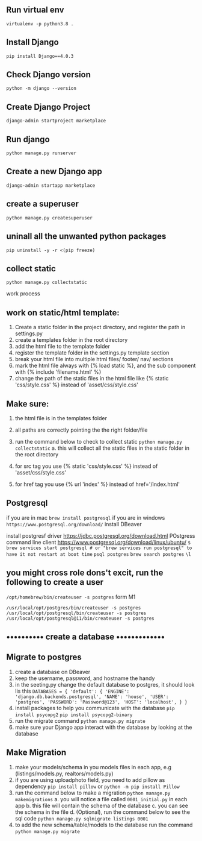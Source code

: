 ## Run virtual env
`virtualenv -p python3.8 .`
## Install Django
`pip install Django==4.0.3`
## Check Django version
 `python -m django --version`
## Create Django Project
 `django-admin startproject marketplace`
## Run django 
`python manage.py runserver`
## Create a new Django app
`django-admin startapp marketplace`
## create a superuser
`python manage.py createsuperuser` 
## uninall all the unwanted python packages 
`pip uninstall -y -r <(pip freeze)`
## collect static
`python manage.py collectstatic`






work process
## work on static/html template:
1. Create a static folder in the project directory, and register the path in settings.py 
2. create a templates folder in the root directory
3. add the html file to the template folder
4. register the template folder in the settings.py template section 
5. break your html file into multiple html files/ footer/ nav/ sections
6. mark the html file always with {% load static %}, and the sub component with {% include 'filename.html' %} 
7. change the path of the static files in the html file like {% static 'css/style.css' %} instead of 'asset/css/style.css'
## Make sure:
1. the html file is in the templates folder
2. all paths are correctly pointing the  the right folder/file
3. run the command below to check to collect static
`python manage.py collectstatic`
 a. this will collect all the static files in the static folder in the root directory

4. for src tag you use {% static 'css/style.css' %} instead of 'asset/css/style.css'
5. for href tag you use {% url 'index' %} instead of href='/index.html'

## Postgresql
if you are in mac
`brew install postgresql`
if you are in windows
`https://www.postgresql.org/download/`
install DBeaver

install postgresf driver
https://jdbc.postgresql.org/download.html
POstgress command line client
https://www.postgresql.org/download/linux/ubuntu/
`$ brew services start postgresql # or "brew services run postgresql" to have it not restart at boot time`
`psql postgres`
`brew search postgres`
`\l`
## you might cross role dons't excit, run the following to create a user
`/opt/homebrew/bin/createuser -s postgres` form M1

`/usr/local/opt/postgres/bin/createuser -s postgres`
`/usr/local/opt/postgresql/bin/createuser -s postgres`
`/usr/local/opt/postgresql@11/bin/createuser -s postgres`


## •••••••••• create a database •••••••••••••
## Migrate to postgres
1. create a database on DBeaver
2. keep the username, password, and hostname the handy
3. in the seeting.py change the default database to postgres, it should look lis this
` DATABASES = {
    'default': {
        'ENGINE': 'django.db.backends.postgresql',
        'NAME': 'house',
        'USER': 'postgres',
        'PASSWORD': 'Password@123',
        'HOST': 'localhost',
    }
}
`
4. install packages to help you communicate with the database
`pip install psycopg2`
`pip install psycopg2-binary`
5. run the migrate command
`python manage.py migrate`
6. make sure your Django app interact with the database by looking at the database

## Make Migration
1. make your models/schema in you models files in each app, e.g (listings/models.py, realtors/models.py)
2. if you are using uploadphoto field, you need to add pillow as dependency
`pip install pillow` or `python -m pip install Pillow`
3. run the command below to make a migration
`python manage.py makemigrations`
    a. you will notice a file called `0001_initial.py` in each app
    b. this file will contain the schema of the database
    c. you can see the schema in the file
    d. (Optional), run the command below to see the sql code
    `python manage.py sqlmigrate listings 0001`
4. to add the new schema/table/models  to the database run the command
`python manage.py migrate`
